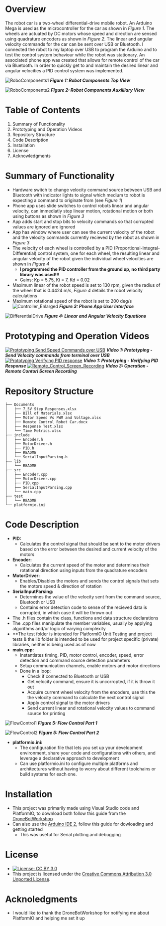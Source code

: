 # Overview
The robot car is a two-wheel differential-drive mobile robot.    An Arduino Mega is used as the microcontroller for the car as shown in *Figure 1*.  The wheels are actuated by DC motors whose speed and direction are sensed using quadrature encoders as shown in *Figure 2*.  The linear and angular velocity commands for the car can be sent over USB or Bluetooth.  I connected the robot to my laptop over USB to program the Arduino and to test the control system behaviour while the robot was stationary.  An associated phone app was created that allows for remote control of the car via Bluetooth.  In order to quickly get to and maintain the desired linear and angular velocities a PID control system was implemented.

![RoboComponents1](https://github.com/GhanGhan/Robot_Smart_Car/assets/17633599/79900a40-3f25-49c4-aa56-31075ebf370c)
***Figure 1: Robot Components Top View***

![RoboComponents2](https://github.com/GhanGhan/Robot_Smart_Car/assets/17633599/e374f934-4ac6-477c-83cc-e5df01be7d38)
***Figure 2: Robot Components Auxilliary View***

# Table of Contents
1. Summary of Functionality
2. Prototyping and Operation Videos
3. Repository Structure
4. Code Description
5. Installation
6. License
7. Acknowledgments

# Summary of Functionality
-	Hardware switch to change velocity command source between USB and Bluetooth with indicator lights to signal which medium to robot is expecting a command to originate from (see *Figure 1*)
-	Phone app uses slide switches to control robots linear and angular velocity, can immediatly stop linear motion, rotational motion or both using buttons as shown in *Figure 3*
-	App adds start and stop bits to velocity commands so that corrupted values are ignored are ignored
-	App has window where user can see the current velocity of the robot and the velocity commands currently recieved by the robot as shown in *Figure 3*
-  The velocity of each wheel is controlled by a PID (Proportional-Integral-Differential) control system, one for each wheel, the resulting linear and angular velocity of the robot given the individual wheel velocities are shown in *Figure 4*
   - **I programmed the PID controller from the ground up, no third party library was used!!!**
   - Gains: Kp = 5.75, Ki = 7, Kd = 0.02
-	Maximum linear of the robot speed is set to 130 rpm, given the radius of the wheel that is 0.4424 m/s, *Figure 4* details the robot velocity calculations
-	Maximum rotational speed of the robot is set to 200 deg/s
![Controller_Enlarged](https://github.com/GhanGhan/Robot_Smart_Car/assets/17633599/b98a65c2-907a-44a8-942d-68309febd8c5)
***Figure 3: Phone App User Interface***

![DifferentialDrive](https://github.com/GhanGhan/Robot_Smart_Car/assets/17633599/81d85615-7332-4068-91cf-981762f15719)
***Figure 4: Linear and Angular Velocity Equations***

# Prototyping and Operation Videos
[![Prototyping Send Speed Commands over USB](https://github.com/GhanGhan/Robot_Smart_Car/assets/17633599/764d00ed-fd79-4bbe-b90f-5bd8e33c2ef5)](https://www.youtube.com/watch?v=zZjfyD7H7h0)
***Video 1: Prototyping - Send Velocity commands from terminal over USB***
[![Prototyping Verifying PID response](https://img.youtube.com/vi/zZjfyD7H7h0/0.jpg)](https://www.youtube.com/shorts/CAmJJKoBGaM)
***Video 1: Prototyping - Verifying PID Response***
[![Remote_Control_Screen_Recording](http://i3.ytimg.com/vi/FXt78br-hj0/hqdefault.jpg)](https://www.youtube.com/watch?v=FXt78br-hj0)
***Video 3: Operation - Remote Contorl Screen Recording***


# Repository Structure
```
├── Documents
│   ├── 7_5V Step Responses.xlsx
│   ├── Bill of Materials.xlsx
│   ├── Motor Speed Vs PWM and Voltage.xlsx
│   ├── Remote Control Robot Car.docx
│   ├── Response Test.xlsx
│   └── Time Metrics.xlsx
├── include
│   ├── Encoder.h
│   ├── MotorDriver.h
│   ├── PID.h
│   ├── README
│   └── SerialInputParsing.h
├── lib
│   └── README
├── src
│   ├── Encoder.cpp
│   ├── MotorDriver.cpp
│   ├── PID.cpp
│   ├── SerialInputParsing.cpp
│   └── main.cpp
├── test
│   └── README
└── platformio.ini
```
# Code Description
- **PID:**
   - Calculates the control signal that should be sent to the motor drivers based on the error between the desired and current velocity of the motors
- **Encoder:**
   - Calculates the current speed of the motor and determines their rotational direction using inputs from the quadrature encoders
- **MotorDriver:**
   - Enables/Disables the motors and sends the control signals that sets the motors speed & direction of rotation
- **SerialInputParsing:**
   - Determines the value of the velocity sent from the command source, Bluetooth or USB
   - Contains error detection code to sense of the recieved data is corrupted, in which case it will be thrown out
- The .h files contain the class, functions and data structure declarations
- The .cpp files manipulate the member variables, usually by applying algorithms and/or logic of varying complexity
- **The test folder is intended for PlatformIO Unit Testing and project tests & the lib folder is intended to be used for project specific (private) libraries, neither is being used as of now
- **main.cpp:**
   - Instantiates timing, PID, motor control, encoder, speed, error detection and command source detection parameters
   - Setup communication channels, enable motors and motor directions
   - Done in a loop:
       - Check if connected to Bluetooth or USB
       - Get velocity command, ensure it is uncorropted, if it is throw it out
       - Acquire current wheel velocity from the encoders, use this the the velocity command to calculate the next control signal
       - Apply control signal to the motor drivers
       - Send current linear and rotational velocity values to command source for printing

![FlowControl1](https://github.com/GhanGhan/Robot_Smart_Car/assets/17633599/f74f8aac-6eee-4612-aaa9-56bf0fbc4456)
***Figure 5: Flow Control Part 1***

![FlowControl2](https://github.com/GhanGhan/Robot_Smart_Car/assets/17633599/f5a37d6a-2597-468d-8ee2-eebee93cd685)
***Figure 5: Flow Control Part 2***

- **platformio.ini:**
   - The configuration file that lets you set up your development environment, share your code and configurations with others, and leverage a declarative approach to development
   - Can use platformio.ini to configure multiple platforms and architectures without having to worry about different toolchains or build systems for each one.

# Installation
- This project was primarily made using Visual Studio code and PlatformIO, to download both follow this guide from the [DroneBotWorkshop](https://dronebotworkshop.com/platformio/)
- Can also use the [Arduino IDE 2](https://docs.arduino.cc/software/ide-v2), follow this guide for dowloading and getting started
    - This was useful for Serial plotting and debugging
 
# License
- [![License: CC BY 3.0](https://img.shields.io/badge/License-CC%20BY%203.0-lightgrey.svg)](https://creativecommons.org/licenses/by/3.0/)
- This project is licensed under the [Creative Commons Attribution 3.0 Unported License](https://creativecommons.org/licenses/by/3.0/).
  
# Acknoledgments
- I would like to thank the DroneBotWorkshop for notifying me about PlatformIO and helping me set it up
